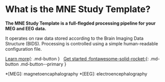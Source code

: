 What is the MNE Study Template?
===============================

**The MNE Study Template is a full-flegded processing pipeline for your MEG and
EEG data.**

It operates on raw data stored according to the Brain Imaging Data
Structure (BIDS). Processing is controlled using a simple human-readable
configuration file.

[Learn more](features/features.md){: .md-button } &nbsp;
[Get started :fontawesome-solid-rocket:](getting_started/install.md){: .md-button .md-button--primary }

*[MEG]: magnetoencaphalography
*[EEG]: electroencephalography
